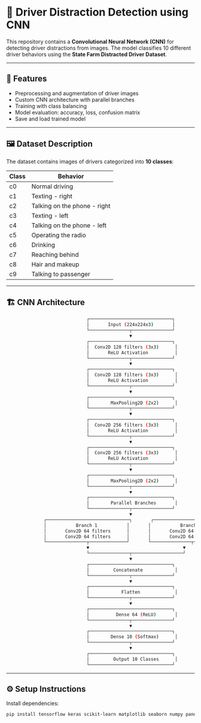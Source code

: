 # 🚗 Driver Distraction Detection using CNN

This repository contains a **Convolutional Neural Network (CNN)** for detecting driver distractions from images. The model classifies 10 different driver behaviors using the **State Farm Distracted Driver Dataset**.

---

## 🔹 Features

- Preprocessing and augmentation of driver images
- Custom CNN architecture with parallel branches
- Training with class balancing
- Model evaluation: accuracy, loss, confusion matrix
- Save and load trained model

---

## 🖼️ Dataset Description

The dataset contains images of drivers categorized into **10 classes**:

| Class | Behavior                       |
|-------|--------------------------------|
| c0    | Normal driving                 |
| c1    | Texting - right                |
| c2    | Talking on the phone - right   |
| c3    | Texting - left                 |
| c4    | Talking on the phone - left    |
| c5    | Operating the radio            |
| c6    | Drinking                       |
| c7    | Reaching behind                |
| c8    | Hair and makeup                |
| c9    | Talking to passenger           |

---

## 🏗️ CNN Architecture
```bash
                              ┌───────────────────────────────┐
                              │       Input (224x224x3)       │
                              └───────────────┬───────────────┘
                                              ▼
                              ┌───────────────────────────────┐
                              │  Conv2D 128 filters (3x3)      │
                              │       ReLU Activation          │
                              └───────────────┬───────────────┘
                                              ▼
                              ┌───────────────────────────────┐
                              │  Conv2D 128 filters (3x3)      │
                              │       ReLU Activation          │
                              └───────────────┬───────────────┘
                                              ▼
                              ┌───────────────────────────────┐
                              │        MaxPooling2D (2x2)      │
                              └───────────────┬───────────────┘
                                              ▼
                              ┌───────────────────────────────┐
                              │  Conv2D 256 filters (3x3)      │
                              │       ReLU Activation          │
                              └───────────────┬───────────────┘
                                              ▼
                              ┌───────────────────────────────┐
                              │  Conv2D 256 filters (3x3)      │
                              │       ReLU Activation          │
                              └───────────────┬───────────────┘
                                              ▼
                              ┌───────────────────────────────┐
                              │        MaxPooling2D (2x2)      │
                              └───────────────┬───────────────┘
                                              ▼
                              ┌───────────────────────────────┐
                              │        Parallel Branches       │
                              └───────────────┬───────────────┘
                                              ▼
              ┌───────────────────────────────┐       ┌───────────────────────────────┐
              │           Branch 1           │       │           Branch 2           │
              │       Conv2D 64 filters      │       │       Conv2D 64 filters      │
              │       Conv2D 64 filters      │       │       Conv2D 64 filters      │
              └───────────────┬──────────────┘       └───────────────┬──────────────┘
                              ▼                                   ▼
                              └───────────────┬───────────────────┘
                                              ▼
                              ┌───────────────────────────────┐
                              │         Concatenate            │
                              └───────────────┬───────────────┘
                                              ▼
                              ┌───────────────────────────────┐
                              │            Flatten             │
                              └───────────────┬───────────────┘
                                              ▼
                              ┌───────────────────────────────┐
                              │          Dense 64 (ReLU)       │
                              └───────────────┬───────────────┘
                                              ▼
                              ┌───────────────────────────────┐
                              │        Dense 10 (Softmax)      │
                              └───────────────┬───────────────┘
                                              ▼
                              ┌───────────────────────────────┐
                              │         Output 10 Classes      │
                              └───────────────────────────────┘
```

---

## ⚙️ Setup Instructions

Install dependencies:

```bash
pip install tensorflow keras scikit-learn matplotlib seaborn numpy pandas tqdm
```





